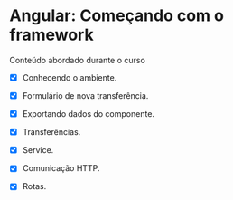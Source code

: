 # Angular: Começando com o framework

<p>Conteúdo abordado durante o curso</p>

- [X] Conhecendo o ambiente.
- [X] Formulário de nova transferência.
- [X] Exportando dados do componente.
- [X] Transferências.
- [X] Service.
- [X] Comunicação HTTP.
- [X] Rotas.

